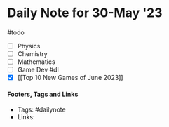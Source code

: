
# Daily Note for 30-May '23
#todo
- [ ] Physics
- [ ] Chemistry
- [ ] Mathematics
- [ ] Game Dev
#dl 
- [x] [[Top 10 New Games of June 2023]]

#### Footers, Tags and Links
- Tags: #dailynote 
- Links: 

[^1]: